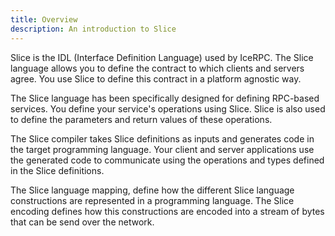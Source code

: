 ```yaml
---
title: Overview
description: An introduction to Slice
---
```


Slice is the IDL (Interface Definition Language) used by IceRPC. The Slice language allows you to define the contract
to which clients and servers agree. You use Slice to define this contract in a platform agnostic way.

The Slice language has been specifically designed for defining RPC-based services. You define your service's
operations using Slice. Slice is also used to define the parameters and return values of these operations.

The Slice compiler takes Slice definitions as inputs and generates code in the target programming language. Your client and
server applications use the generated code to communicate using the operations and types defined in the Slice definitions.

The Slice language mapping, define how the different Slice language constructions are represented in a programming language.
The Slice encoding defines how this constructions are encoded into a stream of bytes that can be send over the network.
